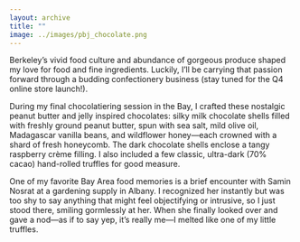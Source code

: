 ```yaml
---
layout: archive
title: ""
image: ../images/pbj_chocolate.png
---
```

 
Berkeley’s vivid food culture and abundance of gorgeous produce shaped my love for food and fine ingredients. Luckily, I’ll be carrying that passion forward through a budding confectionery business (stay tuned for the Q4 online store launch!).

During my final chocolatiering session in the Bay, I crafted these nostalgic peanut butter and jelly inspired chocolates: silky milk chocolate shells filled with freshly ground peanut butter, spun with sea salt, mild olive oil, Madagascar vanilla beans, and wildflower honey—each crowned with a shard of fresh honeycomb. The dark chocolate shells enclose a tangy raspberry crème filling. I also included a few classic, ultra-dark (70% cacao) hand-rolled truffles for good measure.

One of my favorite Bay Area food memories is a brief encounter with Samin Nosrat at a gardening supply in Albany. I recognized her instantly but was too shy to say anything that might feel objectifying or intrusive, so I just stood there, smiling gormlessly at her. When she finally looked over and gave a nod—as if to say yep, it’s really me—I melted like one of my little truffles.